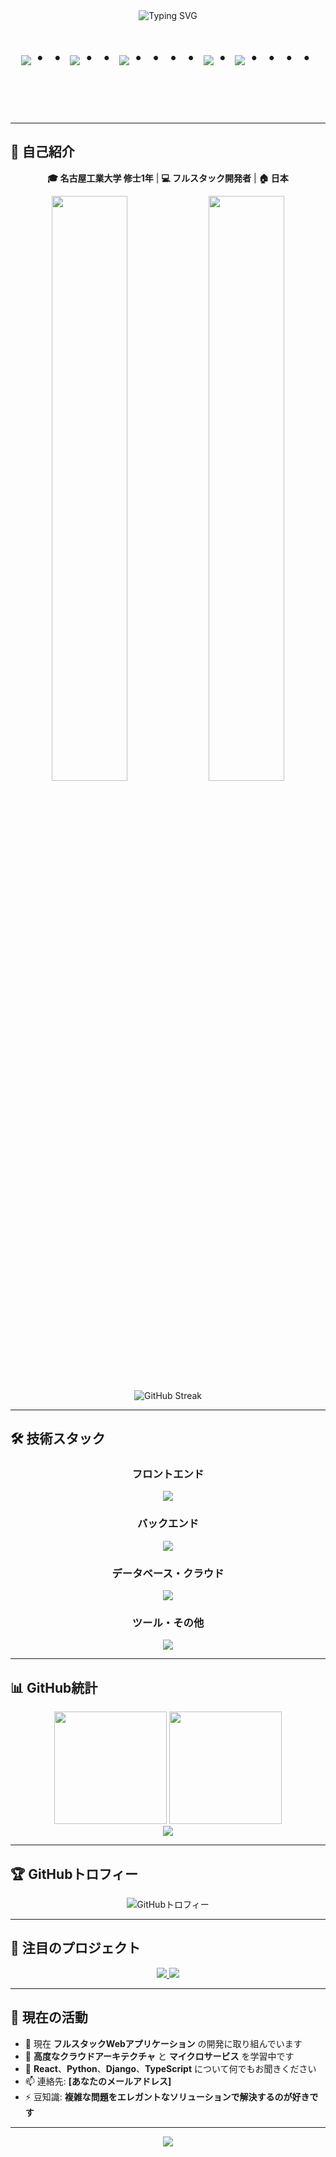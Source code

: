 <div align="center">
  <img src="https://readme-typing-svg.herokuapp.com?font=Fira+Code&size=32&duration=2800&pause=2000&color=A9FEF7&center=true&vCenter=true&width=940&lines=CS専攻修士1年の伊藤来晟です+%F0%9F%91%8B;趣味でWebアプリケーションを作成しています。+%E2%9C%A8" alt="Typing SVG" />
</div>

<div align="center">
    <h1>
        <img src="https://user-images.githubusercontent.com/44926913/175852850-3fb6c715-1856-41ff-8c1f-94ce3b03b458.gif">・・
        <img src="https://user-images.githubusercontent.com/44926913/175853109-f8850656-6704-4a8a-bee6-9aca154d929b.gif">・・
        <img src="https://user-images.githubusercontent.com/44926913/175853154-5449d974-975e-44a6-ab84-a86031265e40.gif">・・・・
        <img src="https://user-images.githubusercontent.com/44926913/175853109-f8850656-6704-4a8a-bee6-9aca154d929b.gif">・
        <img src="https://user-images.githubusercontent.com/44926913/175853154-5449d974-975e-44a6-ab84-a86031265e40.gif">・・・・
    </h1>
  </div>
<br><br><br>

---

## 🚀 自己紹介

<div align="center">
  
**🎓 名古屋工業大学 修士1年** | **💻 フルスタック開発者** | **🏠 日本**

</div>

<div align="center">
  <img width="49%" src="https://github-readme-stats.vercel.app/api?username=Raisei-Ito&show_icons=true&theme=tokyonight&include_all_commits=true&count_private=true&hide_border=true" />
  <img width="49%" src="https://github-readme-stats.vercel.app/api/top-langs/?username=Raisei-Ito&layout=compact&langs_count=6&theme=tokyonight&hide_border=true" />
</div>


<div align="center">
  <img src="https://github-readme-streak-stats.herokuapp.com/?user=Raisei-Ito&theme=tokyonight&hide_border=true" alt="GitHub Streak" />
</div>

---

## 🛠️ 技術スタック

<div align="center">

### フロントエンド
<img src="https://skillicons.dev/icons?i=js,ts,react,nextjs,vue,html,css&theme=dark" />

### バックエンド
<img src="https://skillicons.dev/icons?i=nodejs,nestjs,py,django,fastapi&theme=dark" />

### データベース・クラウド
<img src="https://skillicons.dev/icons?i=mongodb,postgresql,mysql,aws,gcp&theme=dark" />

### ツール・その他
<img src="https://skillicons.dev/icons?i=docker,kubernetes,git,github,vscode&theme=dark" />

</div>

---

## 📊 GitHub統計

<div align="center">
  <img height="180em" src="https://github-readme-stats.vercel.app/api?username=Raisei-Ito&show_icons=true&theme=tokyonight&include_all_commits=true&count_private=true&hide_border=true"/>
  <img height="180em" src="https://github-readme-stats.vercel.app/api/top-langs/?username=Raisei-Ito&layout=compact&langs_count=8&theme=tokyonight&hide_border=true"/>
</div>

<div align="center">
  <img src="https://github-readme-activity-graph.vercel.app/graph?username=Raisei-Ito&theme=tokyo-night&hide_border=true&area=true" />
</div>

---

## 🏆 GitHubトロフィー

<div align="center">
  <img src="https://github-profile-trophy.vercel.app/?username=Raisei-Ito&theme=tokyonight&no-frame=true&row=1&column=7" alt="GitHubトロフィー" />
</div>

---

## 🎯 注目のプロジェクト

<div align="center">
  <a href="https://github.com/Raisei-Ito/blogpress-app">
    <img src="https://github-readme-stats.vercel.app/api/pin/?username=Raisei-Ito&repo=blogpress-app&theme=tokyonight&hide_border=true" />
  </a>
  <a href="https://github.com/Raisei-Ito/Compiler_installation_wsl">
    <img src="https://github-readme-stats.vercel.app/api/pin/?username=Raisei-Ito&repo=Compiler_installation_wsl&theme=tokyonight&hide_border=true" />
  </a>
</div>

---

## 🌟 現在の活動

- 🔭 現在 **フルスタックWebアプリケーション** の開発に取り組んでいます
- 🌱 **高度なクラウドアーキテクチャ** と **マイクロサービス** を学習中です
- 💬 **React**、**Python**、**Django**、**TypeScript** について何でもお聞きください
- 📫 連絡先: **[あなたのメールアドレス]**
- ⚡ 豆知識: **複雑な問題をエレガントなソリューションで解決するのが好きです**


---

<div align="center">
  <img src="https://capsule-render.vercel.app/api?type=waving&color=gradient&height=100&section=footer" />
</div>
